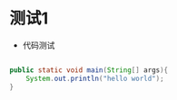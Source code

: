 # 测试1
- 代码测试
```java 

public static void main(String[] args){
    System.out.println("hello world");
}
```
